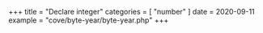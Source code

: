 +++
title = "Declare integer"
categories = [ "number" ]
date = 2020-09-11
example = "cove/byte-year/byte-year.php"
+++
